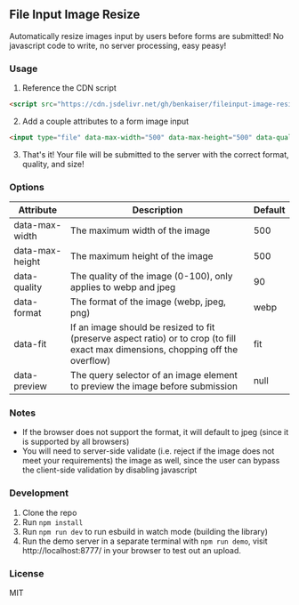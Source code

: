 ## File Input Image Resize

Automatically resize images input by users before forms are submitted!
No javascript code to write, no server processing, easy peasy!

### Usage

1. Reference the CDN script

```html
<script src="https://cdn.jsdelivr.net/gh/benkaiser/fileinput-image-resize@1.0.0/dist/bundle.js"></script>
```

2. Add a couple attributes to a form image input

```html
<input type="file" data-max-width="500" data-max-height="500" data-quality="90" data-format="webp" />
```

3. That's it! Your file will be submitted to the server with the correct format, quality, and size!

### Options

| Attribute | Description | Default |
| --------- | ----------- | ------- |
| data-max-width | The maximum width of the image | 500 |
| data-max-height | The maximum height of the image | 500 |
| data-quality | The quality of the image (0-100), only applies to webp and jpeg | 90 |
| data-format | The format of the image (webp, jpeg, png) | webp |
| data-fit | If an image should be resized to fit (preserve aspect ratio) or to crop (to fill exact max dimensions, chopping off the overflow) | fit |
| data-preview | The query selector of an image element to preview the image before submission | null |

### Notes

- If the browser does not support the format, it will default to jpeg (since it is supported by all browsers)
- You will need to server-side validate (i.e. reject if the image does not meet your requirements) the image as well, since the user can bypass the client-side validation by disabling javascript

### Development

1. Clone the repo
2. Run `npm install`
3. Run `npm run dev` to run esbuild in watch mode (building the library)
4. Run the demo server in a separate terminal with `npm run demo`, visit http://localhost:8777/ in your browser to test out an upload.

### License

MIT
